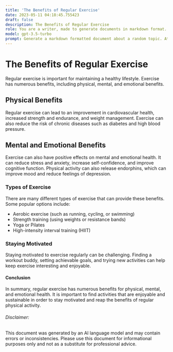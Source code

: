 ```yaml
---
title: 'The Benefits of Regular Exercise'
date: 2023-05-11 04:18:45.755423
draft: false
description: The Benefits of Regular Exercise
role: You are a writer, made to generate documents in markdown format. It is very important that all of the documents you generate are in valid markdown format.
model: gpt-3.5-turbo
prompt: Generate a markdown formatted document about a random topic. At the bottom, include a disclaimer explaining that the document was generated by you. The first line of the document should be the title. Make sure that the entire document is in proper markdown format, using a mix of various tags to make the document visually appealing.
---
```


# The Benefits of Regular Exercise

Regular exercise is important for maintaining a healthy lifestyle. Exercise has numerous benefits, including physical, mental, and emotional benefits. 

## Physical Benefits

Regular exercise can lead to an improvement in cardiovascular health, increased strength and endurance, and weight management. Exercise can also reduce the risk of chronic diseases such as diabetes and high blood pressure. 

## Mental and Emotional Benefits

Exercise can also have positive effects on mental and emotional health. It can reduce stress and anxiety, increase self-confidence, and improve cognitive function. Physical activity can also release endorphins, which can improve mood and reduce feelings of depression. 

### Types of Exercise

There are many different types of exercise that can provide these benefits. Some popular options include:

- Aerobic exercise (such as running, cycling, or swimming)
- Strength training (using weights or resistance bands)
- Yoga or Pilates
- High-intensity interval training (HIIT)

### Staying Motivated

Staying motivated to exercise regularly can be challenging. Finding a workout buddy, setting achievable goals, and trying new activities can help keep exercise interesting and enjoyable. 

#### Conclusion

In summary, regular exercise has numerous benefits for physical, mental, and emotional health. It is important to find activities that are enjoyable and sustainable in order to stay motivated and reap the benefits of regular physical activity.

###### Disclaimer:
This document was generated by an AI language model and may contain errors or inconsistencies. Please use this document for informational purposes only and not as a substitute for professional advice.